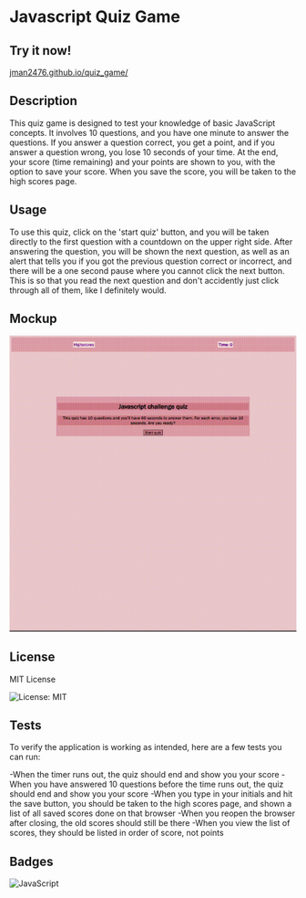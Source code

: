 # Javascript Quiz Game

## Try it now!
[jman2476.github.io/quiz_game/](https://jman2476.github.io/quiz_game/)


## Description
This quiz game is designed to test your knowledge of basic JavaScript concepts. It involves 10 questions, and you have one minute to answer the questions. If you answer a question correct, you get a point, and if you answer a question wrong, you lose 10 seconds of your time. At the end, your score (time remaining) and your points are shown to you, with the option to save your score. When you save the score, you will be taken to the high scores page.

## Usage
To use this quiz, click on the 'start quiz' button, and you will be taken directly to the first question with a countdown on the upper right side. After answering the question, you will be shown the next question, as well as an alert that tells you if you got the previous question correct or incorrect, and there will be a one second pause where you cannot click the next button. This is so that you read the next question and don't accidently just click through all of them, like I definitely would.

## Mockup
![Demonstration](./assets/images/scrnli_12_22_2023_10-27-09%20PM.gif)

## License
MIT License

![License: MIT](https://img.shields.io/badge/License-MIT-yellow.svg)

## Tests
To  verify the application is working as intended, here are a few tests you can run:

-When the timer runs out, the quiz should end and show you your score
-When you have answered 10 questions before the time runs out, the quiz should end and show you your score
-When you type in your initials and hit the save button, you should be taken to the high scores page, and shown a list of all saved scores done on that browser
-When you reopen the browser after closing, the old scores should still be there
-When you view the list of scores, they should be listed in order of score, not points

## Badges

![JavaScript](https://img.shields.io/badge/javascript-%23323330.svg?style=for-the-badge&logo=javascript&logoColor=%23F7DF1E)